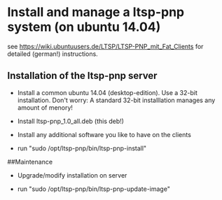 # Install and manage a ltsp-pnp system (on ubuntu 14.04)

see https://wiki.ubuntuusers.de/LTSP/LTSP-PNP_mit_Fat_Clients for detailed (german!) instructions. 

## Installation of the ltsp-pnp server 

* Install a common ubuntu 14.04 (desktop-edition). Use a 32-bit installation. Don't worry: A standard 32-bit installlation manages any amount of menory! 

* Install ltsp-pnp_1.0_all.deb (this deb!)

* Install any additional software you like to have on the clients 

* run "sudo /opt/ltsp-pnp/bin/ltsp-pnp-install"

##Maintenance

* Upgrade/modify installation on server

* run "sudo /opt/ltsp-pnp/bin/ltsp-pnp-update-image"
